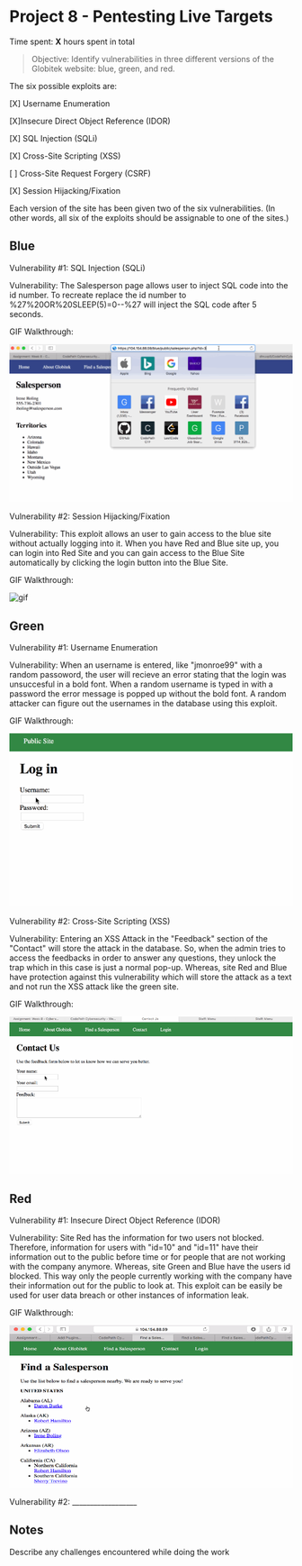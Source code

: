 # Project 8 - Pentesting Live Targets

Time spent: **X** hours spent in total

> Objective: Identify vulnerabilities in three different versions of the Globitek website: blue, green, and red.

The six possible exploits are:

[X] Username Enumeration

[X]Insecure Direct Object Reference (IDOR)

[X] SQL Injection (SQLi)

[X] Cross-Site Scripting (XSS)

[ ] Cross-Site Request Forgery (CSRF)

[X] Session Hijacking/Fixation

Each version of the site has been given two of the six vulnerabilities. (In other words, all six of the exploits should be assignable to one of the sites.)

## Blue

Vulnerability #1: SQL Injection (SQLi)

Vulnerability: The Salesperson page allows user to inject SQL code into the id number. To recreate replace the id number to   %27%20OR%20SLEEP(5)=0--%27 will inject the SQL code after 5 seconds. 

GIF Walkthrough: 

<img src="https://github.com/dhruvp5/CodePathCyberSecWeek8/blob/master/Asg8_2.gif?raw=true" alt="gif">


Vulnerability #2: Session Hijacking/Fixation

Vulnerability: This exploit allows an user to gain access to the blue site without actually logging into it. When you have Red and Blue site up, you can login into Red Site and you can gain access to the Blue Site automatically by clicking the login button into the Blue Site.

GIF Walkthrough: 

<img src="https://github.com/dhruvp5/CodePathCyberSecWeek8/blob/master/Asg8_6.gif?raw=true" alt="gif">


## Green

Vulnerability #1: Username Enumeration

Vulnerability: When an username is entered, like "jmonroe99" with a random passoword, the user will recieve an error stating      that the login was unsuccesful in a bold font. When a random username is typed in with a password the error message is popped up without the bold font. A random attacker can figure out the usernames in the database using this exploit.

GIF Walkthrough: 

<img src="https://github.com/dhruvp5/CodePathCyberSecWeek8/blob/master/Asg8_0.gif?raw=true" alt="gif">

Vulnerability #2: Cross-Site Scripting (XSS)

Vulnerability: Entering an XSS Attack in the "Feedback" section of the "Contact" will store the attack in the database. So, when the admin tries to access the feedbacks in order to answer any questions, they unlock the trap which in this case is just a normal pop-up. Whereas, site Red and Blue have protection against this vulnerability which will store the attack as a text and not run the XSS attack like the green site.

GIF Walkthrough: 

<img src="https://github.com/dhruvp5/CodePathCyberSecWeek8/blob/master/Asg8_3.gif?raw=true" alt="gif">

## Red

Vulnerability #1: Insecure Direct Object Reference (IDOR)

Vulnerability: Site Red has the information for two users not blocked. Therefore, information for users with "id=10" and "id=11" have their information out to the public before time or for people that are not working with the company anymore. Whereas, site Green and Blue have the users id blocked. This way only the people currently working with the company have their information out for the public to look at. This exploit can be easily be used for user data breach or other instances of information leak.

GIF Walkthrough: 

<img src="https://github.com/dhruvp5/CodePathCyberSecWeek8/blob/master/Asg8_1.gif?raw=true" alt="gif">

Vulnerability #2: __________________


## Notes

Describe any challenges encountered while doing the work
